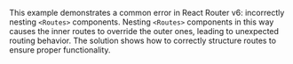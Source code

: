 This example demonstrates a common error in React Router v6: incorrectly nesting `<Routes>` components.  Nesting `<Routes>` components in this way causes the inner routes to override the outer ones, leading to unexpected routing behavior.  The solution shows how to correctly structure routes to ensure proper functionality.